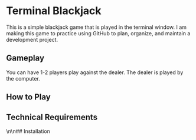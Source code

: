 # Terminal Blackjack

This is a simple blackjack game that is played in the terminal window. I am making this game to practice using GitHub to plan, organize, and maintain a development project.

## Gameplay
You can have 1-2 players play against the dealer. The dealer is played by the computer.

## How to Play


## Technical Requirements
\n\n## Installation
